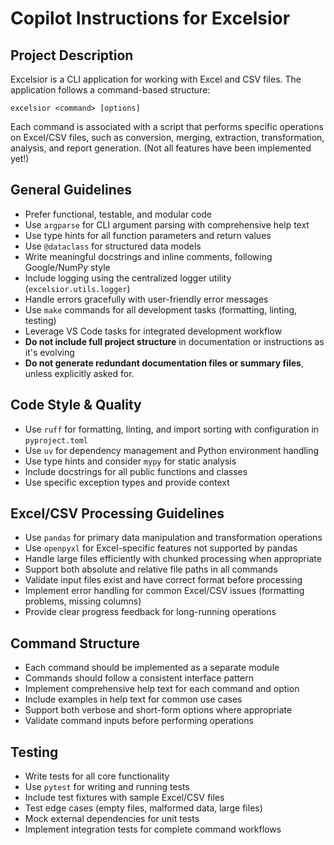 # Copilot Instructions for Excelsior

## Project Description
Excelsior is a CLI application for working with Excel and CSV files. The application follows a command-based structure:
```
excelsior <command> [options]
```

Each command is associated with a script that performs specific operations on Excel/CSV files, such as conversion, merging, extraction, transformation, analysis, and report generation. (Not all features have been implemented yet!)


## General Guidelines
- Prefer functional, testable, and modular code
- Use `argparse` for CLI argument parsing with comprehensive help text
- Use type hints for all function parameters and return values
- Use `@dataclass` for structured data models
- Write meaningful docstrings and inline comments, following Google/NumPy style
- Include logging using the centralized logger utility (`excelsior.utils.logger`)
- Handle errors gracefully with user-friendly error messages
- Use `make` commands for all development tasks (formatting, linting, testing)
- Leverage VS Code tasks for integrated development workflow
- **Do not include full project structure** in documentation or instructions as it's evolving
- **Do not generate redundant documentation files or summary files**, unless explicitly asked for.

## Code Style & Quality
- Use `ruff` for formatting, linting, and import sorting with configuration in `pyproject.toml`
- Use `uv` for dependency management and Python environment handling
- Use type hints and consider `mypy` for static analysis
- Include docstrings for all public functions and classes
- Use specific exception types and provide context

## Excel/CSV Processing Guidelines
- Use `pandas` for primary data manipulation and transformation operations
- Use `openpyxl` for Excel-specific features not supported by pandas
- Handle large files efficiently with chunked processing when appropriate
- Support both absolute and relative file paths in all commands
- Validate input files exist and have correct format before processing
- Implement error handling for common Excel/CSV issues (formatting problems, missing columns)
- Provide clear progress feedback for long-running operations

## Command Structure
- Each command should be implemented as a separate module
- Commands should follow a consistent interface pattern
- Implement comprehensive help text for each command and option
- Include examples in help text for common use cases
- Support both verbose and short-form options where appropriate
- Validate command inputs before performing operations

## Testing
- Write tests for all core functionality
- Use `pytest` for writing and running tests
- Include test fixtures with sample Excel/CSV files
- Test edge cases (empty files, malformed data, large files)
- Mock external dependencies for unit tests
- Implement integration tests for complete command workflows
